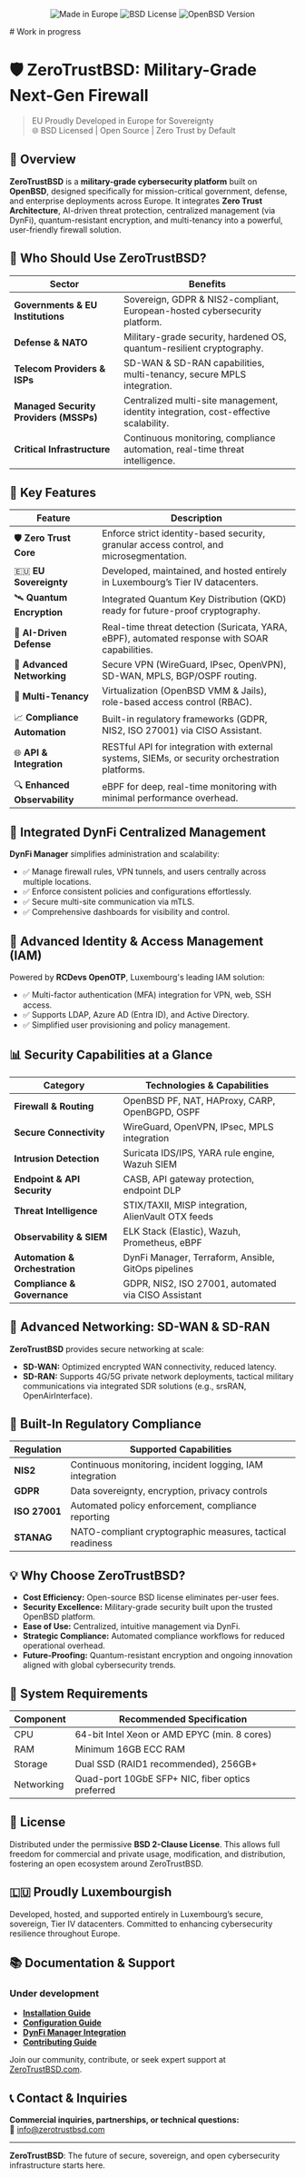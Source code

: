 <p align="center">
  <img src="https://img.shields.io/badge/EU-Made%20in%20Europe-blue?style=flat-square" alt="Made in Europe">
  <img src="https://img.shields.io/badge/License-BSD--2--Clause-green.svg?style=flat-square" alt="BSD License">
  <img src="https://img.shields.io/badge/OpenBSD-7.x-red.svg?style=flat-square" alt="OpenBSD Version">
</p>
# Work in progress 

# 🛡️ ZeroTrustBSD: Military-Grade Next-Gen Firewall

> EU Proudly Developed in Europe for Sovereignty  
> 🌐 BSD Licensed | Open Source | Zero Trust by Default

## 🌟 **Overview**

**ZeroTrustBSD** is a **military-grade cybersecurity platform** built on **OpenBSD**, designed specifically for mission-critical government, defense, and enterprise deployments across Europe. It integrates **Zero Trust Architecture**, AI-driven threat protection, centralized management (via DynFi), quantum-resistant encryption, and multi-tenancy into a powerful, user-friendly firewall solution.

## 🎯 **Who Should Use ZeroTrustBSD?**

| Sector                  | Benefits                                         |
|-------------------------|--------------------------------------------------|
| **Governments & EU Institutions** | Sovereign, GDPR & NIS2-compliant, European-hosted cybersecurity platform. |
| **Defense & NATO**                | Military-grade security, hardened OS, quantum-resilient cryptography. |
| **Telecom Providers & ISPs**      | SD-WAN & SD-RAN capabilities, multi-tenancy, secure MPLS integration. |
| **Managed Security Providers (MSSPs)** | Centralized multi-site management, identity integration, cost-effective scalability. |
| **Critical Infrastructure**       | Continuous monitoring, compliance automation, real-time threat intelligence. |

## 🔐 **Key Features**

| Feature                 | Description                                       |
|-------------------------|---------------------------------------------------|
| 🛡️ **Zero Trust Core**  | Enforce strict identity-based security, granular access control, and microsegmentation. |
| 🇪🇺 **EU Sovereignty**   | Developed, maintained, and hosted entirely in Luxembourg’s Tier IV datacenters. |
| 🛰️ **Quantum Encryption** | Integrated Quantum Key Distribution (QKD) ready for future-proof cryptography. |
| 🤖 **AI-Driven Defense** | Real-time threat detection (Suricata, YARA, eBPF), automated response with SOAR capabilities. |
| 📡 **Advanced Networking** | Secure VPN (WireGuard, IPsec, OpenVPN), SD-WAN, MPLS, BGP/OSPF routing. |
| 🧩 **Multi-Tenancy**     | Virtualization (OpenBSD VMM & Jails), role-based access control (RBAC). |
| 📈 **Compliance Automation** | Built-in regulatory frameworks (GDPR, NIS2, ISO 27001) via CISO Assistant. |
| 🌐 **API & Integration** | RESTful API for integration with external systems, SIEMs, or security orchestration platforms. |
| 🔍 **Enhanced Observability** | eBPF for deep, real-time monitoring with minimal performance overhead. |

## 🚀 **Integrated DynFi Centralized Management**

**DynFi Manager** simplifies administration and scalability:

- ✅ Manage firewall rules, VPN tunnels, and users centrally across multiple locations.
- ✅ Enforce consistent policies and configurations effortlessly.
- ✅ Secure multi-site communication via mTLS.
- ✅ Comprehensive dashboards for visibility and control.

## 🔑 **Advanced Identity & Access Management (IAM)**

Powered by **RCDevs OpenOTP**, Luxembourg's leading IAM solution:

- ✅ Multi-factor authentication (MFA) integration for VPN, web, SSH access.
- ✅ Supports LDAP, Azure AD (Entra ID), and Active Directory.
- ✅ Simplified user provisioning and policy management.

## 📊 **Security Capabilities at a Glance**

| Category              | Technologies & Capabilities                |
|-----------------------|--------------------------------------------|
| **Firewall & Routing**| OpenBSD PF, NAT, HAProxy, CARP, OpenBGPD, OSPF |
| **Secure Connectivity**| WireGuard, OpenVPN, IPsec, MPLS integration |
| **Intrusion Detection**| Suricata IDS/IPS, YARA rule engine, Wazuh SIEM |
| **Endpoint & API Security**| CASB, API gateway protection, endpoint DLP |
| **Threat Intelligence**| STIX/TAXII, MISP integration, AlienVault OTX feeds |
| **Observability & SIEM**| ELK Stack (Elastic), Wazuh, Prometheus, eBPF |
| **Automation & Orchestration**| DynFi Manager, Terraform, Ansible, GitOps pipelines |
| **Compliance & Governance**| GDPR, NIS2, ISO 27001, automated via CISO Assistant |

## 📡 **Advanced Networking: SD-WAN & SD-RAN**

**ZeroTrustBSD** provides secure networking at scale:

- **SD-WAN:** Optimized encrypted WAN connectivity, reduced latency.
- **SD-RAN:** Supports 4G/5G private network deployments, tactical military communications via integrated SDR solutions (e.g., srsRAN, OpenAirInterface).

## 🧾 **Built-In Regulatory Compliance**

| Regulation   | Supported Capabilities                                   |
|--------------|-----------------------------------------------------------|
| **NIS2**     | Continuous monitoring, incident logging, IAM integration |
| **GDPR**     | Data sovereignty, encryption, privacy controls           |
| **ISO 27001**| Automated policy enforcement, compliance reporting       |
| **STANAG**   | NATO-compliant cryptographic measures, tactical readiness|

## 💡 **Why Choose ZeroTrustBSD?**

- **Cost Efficiency:** Open-source BSD license eliminates per-user fees.
- **Security Excellence:** Military-grade security built upon the trusted OpenBSD platform.
- **Ease of Use:** Centralized, intuitive management via DynFi.
- **Strategic Compliance:** Automated compliance workflows for reduced operational overhead.
- **Future-Proofing:** Quantum-resistant encryption and ongoing innovation aligned with global cybersecurity trends.

## 🚧 **System Requirements**

| Component    | Recommended Specification                            |
|--------------|-------------------------------------------------------|
| CPU          | 64-bit Intel Xeon or AMD EPYC (min. 8 cores)          |
| RAM          | Minimum 16GB ECC RAM                                  |
| Storage      | Dual SSD (RAID1 recommended), 256GB+                  |
| Networking   | Quad-port 10GbE SFP+ NIC, fiber optics preferred      |

## 📖 **License**

Distributed under the permissive **BSD 2-Clause License**. This allows full freedom for commercial and private usage, modification, and distribution, fostering an open ecosystem around ZeroTrustBSD.

## 🇱🇺 **Proudly Luxembourgish**

Developed, hosted, and supported entirely in Luxembourg’s secure, sovereign, Tier IV datacenters. Committed to enhancing cybersecurity resilience throughout Europe.

## 📚 **Documentation & Support**
### Under development
- **[Installation Guide](docs/install.md)**  
- **[Configuration Guide](docs/configuration.md)**  
- **[DynFi Manager Integration](docs/dynfi.md)**  
- **[Contributing Guide](CONTRIBUTING.md)**  

Join our community, contribute, or seek expert support at [ZeroTrustBSD.com](https://www.zerotrustbsd.com).

## 📞 **Contact & Inquiries**

**Commercial inquiries, partnerships, or technical questions:**  
📧 [info@zerotrustbsd.com](mailto:info@zerotrustbsd.com)

---

**ZeroTrustBSD**: The future of secure, sovereign, and open cybersecurity infrastructure starts here.
